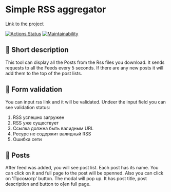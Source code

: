 # Simple RSS aggregator
[Link to the project](https://frontend-project-11-daevv.vercel.app)

[![Actions Status](https://github.com/daevv/frontend-project-11/workflows/hexlet-check/badge.svg)](https://github.com/daevv/frontend-project-11/actions)
[![Maintainability](https://api.codeclimate.com/v1/badges/4a18e42ff4d381568d4e/maintainability)](https://codeclimate.com/github/daevv/frontend-project-11/maintainability)

## 🍻 Short description

This tool can display all the Posts from the Rss files you download. It sends requests to all the Feeds every 5 seconds. If there are any new posts it will add them to the top of the post lists.

## 📖 Form validation

You can input rss link and it will be validated. Undeer the input field you can see validation status:

1. RSS успешно загружен
2. RSS уже существует
3. Ссылка должна быть валидным URL
4. Ресурс не содержит валидный RSS
5. Ошибка сети

## 📰 Posts

After feed was added, you will see post list. Each post has its name. You can click on it and full page to the post will be openned.
Also you can click on 'Прсомотр' button. The modal will pop up. It has post title, post description and button to o[en full page.



